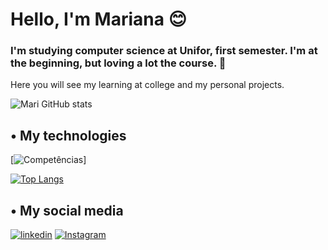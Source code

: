 # Hello, I'm Mariana 😊
### I'm studying computer science at Unifor, first semester. I'm at the beginning, but loving a lot the course. 🤭
Here you will see my learning at college and my personal projects.

![Mari GitHub stats](https://github-readme-stats.vercel.app/api?username=MarianaV11&show_icons=true&theme=tokyonight)

## • My technologies
[![Competências](https://img.shields.io/badge/JavaScript-F7DF1E?style=for-the-badge&logo=javascript&logoColor=black
)]

[![Top Langs](https://github-readme-stats.vercel.app/api/top-langs/?username=MarianaV11&layout=compact)](https://github.com/MarianaV11/github-readme-stats)


## • My social media
[![linkedin](https://img.shields.io/badge/LinkedIn-0077B5?style=for-the-badge&logo=linkedin&logoColor=white
)](https://www.linkedin.com/in/mariana-vieira11/)
[![Instagram](https://img.shields.io/badge/Instagram-E4405F?style=for-the-badge&logo=instagram&logoColor=white
)](https://www.instagram.com/mari_vca/)

